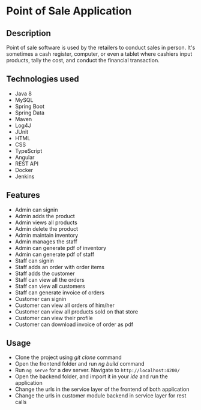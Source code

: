 # Point of Sale Application
## Description
Point of sale software is used by the retailers to conduct sales in person. It's sometimes a cash register, computer, or even a tablet where cashiers input products, tally the cost, and conduct the financial transaction.
## Technologies used
* Java 8
* MySQL
* Spring Boot
* Spring Data
* Maven
* Log4J
* JUnit
* HTML
* CSS
* TypeScript
* Angular
* REST API
* Docker 
* Jenkins
## Features
* Admin can signin
* Admin adds the product
* Admin views all products
* Admin delete the product
* Admin maintain inventory
* Admin manages the staff
* Admin can generate pdf of inventory
* Admin can generate pdf of staff
* Staff can signin
* Staff adds an order with order items
* Staff adds the customer
* Staff can view all the orders
* Staff can view all customers
* Staff can generate invoice of orders
* Customer can signin
* Customer can view all orders of him/her
* Customer can view all products sold on that store
* Customer can view their profile
* Customer can download invoice of order as pdf
## Usage
* Clone the project using _git clone_ command
* Open the frontend folder and run _ng build_ command
* Run `ng serve` for a dev server. Navigate to `http://localhost:4200/`
* Open the backend folder, and import it in your _ide_ and run the application
* Change the urls in the service layer of the frontend of both application
* Change the urls in customer module backend in service layer for rest calls

